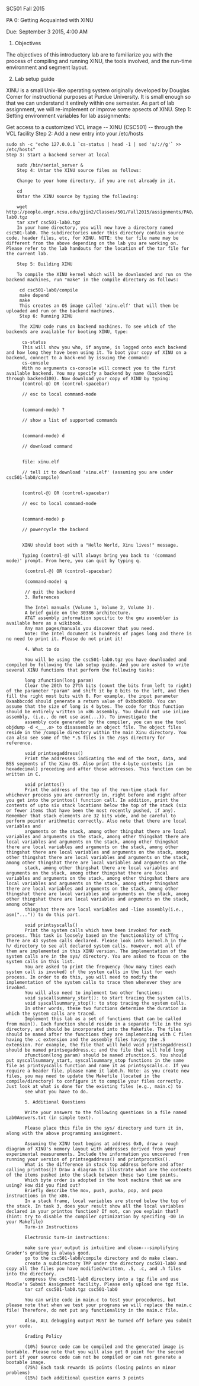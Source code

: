 SC501 Fall 2015

PA 0: Getting Acquainted with XINU

Due: September 3 2015, 4:00 AM

1. Objectives

The objectives of this introductory lab are to familiarize you with the process of compiling and running XINU, the tools involved, and the run-time environment and segment layout.

2. Lab setup guide

XINU is a small Unix-like operating system originally developed by Douglas Comer for instructional purposes at Purdue University. It is small enough so that we can understand it entirely within one semester. As part of lab assignment, we will re-implement or improve some apsects of XINU.
Step 1: Setting environment variables for lab assignments:

Get access to a customized VCL image -- XINU (CSC501) -- through the VCL facility
Step 2: Add a new entry into your /etc/hosts

    sudo sh -c "echo 127.0.0.1 `cs-status | head -1 | sed 's/://g'` >> /etc/hosts"
    Step 3: Start a backend server at local

        sudo /bin/serial_server &
        Step 4: Untar the XINU source files as follows:

        Change to your home directory, if you are not already in it.

        cd
        Untar the XINU source by typing the following:

        wget http://people.engr.ncsu.edu/gjin2/Classes/501/Fall2015/assignments/PA0/csc501-lab0.tgz
        tar xzvf csc501-lab0.tgz
        In your home directory, you will now have a directory named csc501-lab0. The subdirectories under this directory contain source code, header files, etc, for XINU. NOTE: the tar file name may be different from the above depending on the lab you are working on. Please refer to the lab handouts for the location of the tar file for the current lab.

        Step 5: Building XINU

        To compile the XINU kernel which will be downloaded and run on the backend machines, run "make" in the compile directory as follows: 
         
         cd csc501-lab0/compile
         make depend
         make
         This creates an OS image called 'xinu.elf' that will then be uploaded and run on the backend machines.
         Step 6: Running XINU

         The XINU code runs on backend machines. To see which of the backends are available for booting XINU, type: 
          
          cs-status
          This will show you who, if anyone, is logged onto each backend and how long they have been using it. To boot your copy of XINU on a backend, connect to a back-end by issuing the command:
          cs-console
          With no arguments cs-console will connect you to the first available backend. You may specify a backend by name (backend21 through backend100). Now download your copy of XINU by typing:
          (control-@) OR (control-spacebar)

          // esc to local command-mode 


          (command-mode) ?        

          // show a list of supported commands  


          (command-mode) d 

          // download command 


          file: xinu.elf

          // tell it to download 'xinu.elf' (assuming you are under csc501-lab0/compile)


          (control-@) OR (control-spacebar)

          // esc to local command-mode 


          (command-mode) p        

          // powercycle the backend  


          XINU should boot with a "Hello World, Xinu lives!" message.

          Typing (control-@) will always bring you back to '(command mode)' prompt. From here, you can quit by typing q. 
           
           (control-@) OR (control-spacebar)

           (command-mode) q        

           // quit the backend  
           3. References

           The Intel manuals (Volume 1, Volume 2, Volume 3).
           A brief guide on the 30386 architecture.
           AT&T assembly information specific to the gnu assembler is available here as a wikibook.
           Any man pages/manuals you discover that you need.
           Note: The Intel document is hundreds of pages long and there is no need to print it. Please do not print it!

           4. What to do

           You will be using the csc501-lab0.tgz you have downloaded and compiled by following the lab setup guide. And you are asked to write several XINU functions that perform the following tasks:

           long zfunction(long param)
           Clear the 20th to 27th bits (count the bits from left to right) of the parameter "param" and shift it by 8 bits to the left, and then fill the right most bits with 0. For example, the input parameter 0xaabbccdd should generate a return value of 0xbbc00d00. You can assume that the size of long is 4 bytes. The code for this function should be entirely written in x86 assembly. You should not use inline assembly, (i.e., do not use asm(...)). To investigate the
           assembly code generated by the compiler, you can use the tool objdump -d <___.o> to disassemble an object file. The object files reside in the /compile directory within the main Xinu directory. You can also see some of the *.S files in the /sys directory for reference.

           void printsegaddress()
           Print the addresses indicating the end of the text, data, and BSS segments of the Xinu OS. Also print the 4-byte contents (in hexadecimal) preceding and after those addresses. This function can be written in C.

           void printtos()
           Print the address of the top of the run-time stack for whichever process you are currently in, right before and right after you get into the printtos() function call. In addition, print the contents of upto six stack locations below the top of the stack (six or fewer items that have been the most recently pushed, if any). Remember that stack elements are 32 bits wide, and be careful to perform pointer arithmetic correctly. Also note that there are local variables and
           arguments on the stack, among other thingshat there are local variables and arguments on the stack, among other thingshat there are local variables and arguments on the stack, among other thingshat there are local variables and arguments on the stack, among other thingshat there are local variables and arguments on the stack, among other thingshat there are local variables and arguments on the stack, among other thingshat there are local variables and arguments on the
           stack, among other thingshat there are local variables and arguments on the stack, among other thingshat there are local variables and arguments on the stack, among other thingshat there are local variables and arguments on the stack, among other thingshat there are local variables and arguments on the stack, among other thingshat there are local variables and arguments on the stack, among other thingshat there are local variables and arguments on the stack, among other
           thingshat there are local variables and -line assembly(i.e., asm("...")) to do this part.

           void printsyscalls()
           Print the system calls which have been invoked for each process. This task is loosely based on the functionality of LTTng . There are 43 system calls declared. Please look into kernel.h in the h/ directory to see all declared system calls. However, not all of them are implemented in this XINU version. The implementation of the system calls are in the sys/ directory. You are asked to focus on the system calls in this list. 
           You are asked to print the frequency (how many times each system call is invoked) of the system calls in the list for each process. In order to do this, you will need to modify the implementation of the system calls to trace them whenever they are invoked. 
           You will also need to implement two other functions: 
           void syscallsummary_start(): to start tracing the system calls. 
           void syscallsummary_stop(): to stop tracing the system calls. 
           In other words, these two functions determine the duration in which the system calls are traced. 
           Implement this lab as a set of functions that can be called from main(). Each function should reside in a separate file in the sys directory, and should be incorporated into the Makefile. The files should be named after the functions they are implementing with C files having the .c extension and the assembly files having the .S extension. For example, the file that will hold void printsegaddress() should be named printsegaddress.c; and the file that will hold long
           zfunction(long param) should be named zfunction.S. You should put syscallsummary_start, syscallsummary_stop functions in the same file as printsyscalls function and name it as printsyscalls.c. If you require a header file, please name it lab0.h. Note: as you create new files, you may need to update the Makefile (located in the compile/directory) to configure it to compile your files correctly. Just look at what is done for the existing files (e.g., main.c) to
           see what you have to do.

           5. Additional Questions

           Write your answers to the following questions in a file named Lab0Answers.txt (in simple text).

           Please place this file in the sys/ directory and turn it in, along with the above programming assignment.

           Assuming the XINU text begins at address 0x0, draw a rough diagram of XINU's memory layout with addresses derived from your experimental measurements. Include the information you uncovered from running your version of printsegaddress() and printprocstks().
           What is the difference in stack top address before and after calling printtos()? Draw a diagram to illustrate what are the contents of the items pushed into the stack between these two time points.
           Which byte order is adopted in the host machine that we are using? How did you find out?
           Briefly describe the mov, push, pusha, pop, and popa instructions in the x86.
           In a stack frame, local variables are stored below the top of the stack. In task 3, does your result show all the local variables declared in your printtos function? If not, can you explain that? (hint: try to disable the compiler optimization by specifing -O0 in your Makefile)
           Turn-in Instructions

           Electronic turn-in instructions:

           make sure your output is intuitive and clean---simplifying Grader's grading is always good.
           go to the csc501-lab0/compile directory and do make clean.
           create a subdirectory TMP under the directory csc501-lab0 and copy all the files you have modified/written, .S, .c, and .h files into the directory.
           compress the csc501-lab0 directory into a tgz file and use Moodle's Submit Assignment facility. Please only upload one tgz file.
           tar czf csc501-lab0.tgz csc501-lab0

           You can write code in main.c to test your procedures, but please note that when we test your programs we will replace the main.c file! Therefore, do not put any functionality in the main.c file.

           Also, ALL debugging output MUST be turned off before you submit your code.

           Grading Policy

           (10%) Source code can be compiled and the generated image is bootable. Please note that you will also get 0 point for the second part if your source code can not be compiled or can not generate a bootable image.
           (75%) Each task rewards 15 points (losing points on minor problems)
           (15%) Each additional question earns 3 points
